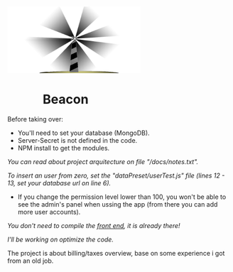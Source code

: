 <img src="https://github.com/Nethanzel/Beacon/blob/master/src/public/img/beacomlg.b47dabd0.png" width="300"/>

<h1>&nbsp;&nbsp;&nbsp;&nbsp;&nbsp;&nbsp;&nbsp;&nbsp;&nbsp;&nbsp;&nbsp;&nbsp;Beacon</h1>

Before taking over:

- You'll need to set your database (MongoDB).
- Server-Secret is not defined in the code.
- NPM install to get the modules.

*You can read about project arquitecture on file "/docs/notes.txt".*

*To insert an user from zero, set the "dataPreset/userTest.js" file (lines 12 - 13, set your database url on line 6).*
- If you change the permission level lower than 100, you won't be able to see the admin's panel when ussing the app (from there you can add more user accounts).

*You don't need to compile the [front end](https://github.com/Nethanzel/Beacon-front-end-), it is already there!*

*I'll be working on optimize the code.*

The project is about billing/taxes overview, base on some experience i got from an old job.
